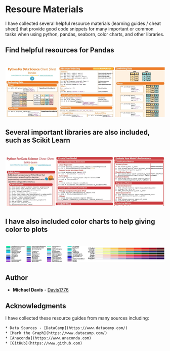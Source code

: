 # Resoure Materials

I have collected several helpful resource materials (learning guides / cheat sheet) that provide good code snippets for many important or common tasks when using python, pandas, seaborn, color charts, and other libraries.

## Find helpful resources for Pandas
# <p align="center"> ![Pandas](images/PandasScreenShot.jpg) </p>

## Several important libraries are also included, such as Scikit Learn
# <p align="center"> ![SciKitLearn](images/ScikitLearnScreenShot.jpg) </p>

## I have also included color charts to help giving color to plots
# <p align="center"> ![ColorCharts](images/Color03.jpg) </p>

## Author

* **Michael Davis** - [Davis1776](https://github.com/Davis1776)

## Acknowledgments

I have collected these resource guides from many sources including:

    * Data Sources - [DataCamp](https://www.datacamp.com/) 
    * [Mark the Graph](https://www.datacamp.com/)
    * [Anaconda](https://www.anaconda.com)
    * [GitHub](https://www.github.com)
